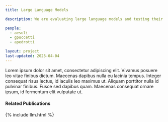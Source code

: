 ```yaml
---
title: Large Language Models

description: We are evaluating large language models and testing their multimodal capabilities.

people:
  - aesuli
  - gpuccetti
  - apedrotti

layout: project
last-updated: 2025-04-04
---
```


Lorem ipsum dolor sit amet, consectetur adipiscing elit. Vivamus posuere leo vitae finibus dictum. Maecenas dapibus nulla eu lacinia tempus. Integer consequat risus lectus, id iaculis leo maximus ut. Aliquam porttitor nulla id pulvinar finibus. Fusce sed dapibus quam. Maecenas consequat ornare ipsum, id fermentum elit vulputate ut. 

<div id="publications" style="font-size: 0.9rem;">
    <h4>Related Publications</h4>
    {% include llm.html %}
</div>
